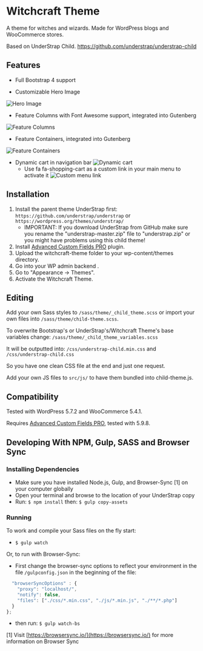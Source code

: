 # Witchcraft Theme

A theme for witches and wizards.
Made for WordPress blogs and WooCommerce stores.

Based on UnderStrap Child. https://github.com/understrap/understrap-child

## Features

- Full Bootstrap 4 support

- Customizable Hero Image

![Hero Image](https://i.ibb.co/Dp39dBr/hero.jpg)

- Feature Columns with Font Awesome support, integrated into Gutenberg

![Feature Columns](https://i.ibb.co/HY0CYxT/columns.jpg)

- Feature Containers, integrated into Gutenberg

![Feature Containers](https://i.ibb.co/7CnQzYx/container.jpg)

- Dynamic cart in navigation bar 
![Dynamic cart](https://i.ibb.co/82CQKNf/cart.jpg)
  - Use fa fa-shopping-cart as a custom link in your main menu to activate it
  ![Custom menu link](https://i.ibb.co/VJFBnFg/Screenshot-2021-07-13-at-17-07-03.png)



## Installation

1. Install the parent theme UnderStrap first: `https://github.com/understrap/understrap` or `https://wordpress.org/themes/understrap/`
   - IMPORTANT: If you download UnderStrap from GitHub make sure you rename the "understrap-master.zip" file to "understrap.zip" or you might have problems using this child theme!
1. Install [Advanced Custom Fields PRO](advancedcustomfields.com/) plugin.
1. Upload the witchcraft-theme folder to your wp-content/themes directory.
1. Go into your WP admin backend .
1. Go to "Appearance -> Themes".
1. Activate the Witchcraft Theme.

## Editing

Add your own Sass styles to `/sass/theme/_child_theme.scss`
or import your own files into `/sass/theme/child-theme.scss`.

To overwrite Bootstrap's or UnderStrap's/Witchcraft Theme's base variables change:
`/sass/theme/_child_theme_variables.scss`

It will be outputted into:
`/css/understrap-child.min.css` and `/css/understrap-child.css`

So you have one clean CSS file at the end and just one request.

Add your own JS files to `src/js/` to have them bundled into child-theme.js.

## Compatibility

Tested with WordPress 5.7.2 and WooCommerce 5.4.1.

Requires [Advanced Custom Fields PRO](advancedcustomfields.com/), tested with 5.9.8.

## Developing With NPM, Gulp, SASS and Browser Sync

### Installing Dependencies

- Make sure you have installed Node.js, Gulp, and Browser-Sync [1] on your computer globally
- Open your terminal and browse to the location of your UnderStrap copy
- Run: `$ npm install` then: `$ gulp copy-assets`

### Running

To work and compile your Sass files on the fly start:

- `$ gulp watch`

Or, to run with Browser-Sync:

- First change the browser-sync options to reflect your environment in the file `/gulpconfig.json` in the beginning of the file:

```javascript
  "browserSyncOptions" : {
    "proxy": "localhost/",
    "notify": false,
	"files": ["./css/*.min.css", "./js/*.min.js", "./**/*.php"]
  }
};
```

- then run: `$ gulp watch-bs`

[1] Visit [https://browsersync.io/](https://browsersync.io/) for more information on Browser Sync
